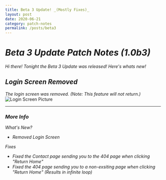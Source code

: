 ```yaml
---
title: Beta 3 Update! _(Mostly Fixes)_
layout: post
date: 2020-06-21
category: patch-notes
permalink: /posts/beta3
---
```


# _Beta 3 Update Patch Notes (1.0b3)_

_Hi there! Tonight the Beta 3 Update was released! Here's whats new!_



## _Login Screen Removed_
_The login screen was removed. (Note: This feature will not return.)_
![Login Screen Picture](https://raw.githubusercontent.com/Lennon-Incorporated/test/master/pictures/login-screen1.png)

------------------
### **_More Info_**
_What's New?_

* _Removed Login Screen_

_Fixes_

- _Fixed the Contact page sending you to the 404 page when clicking "Return Home"_
- _Fixed the 404 page sending you to a non-exsiting page when clicking "Return Home" (Results in infinite loop)_
